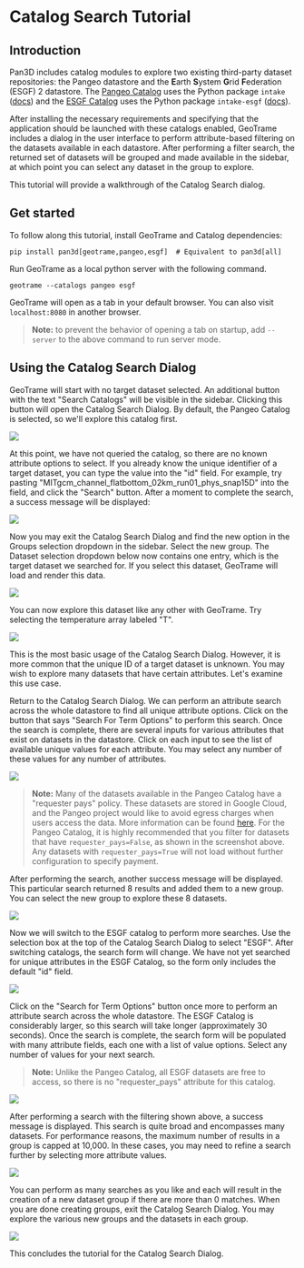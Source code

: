 # Catalog Search Tutorial

## Introduction

Pan3D includes catalog modules to explore two existing third-party dataset repositories: the Pangeo datastore and the **E**arth **S**ystem **G**rid **F**ederation (ESGF) 2 datastore. The [Pangeo Catalog][pangeo-info] uses the Python package `intake` ([docs][pangeo-intake]) and the [ESGF Catalog][esgf-info] uses the Python package `intake-esgf` ([docs][esgf-intake]).

After installing the necessary requirements and specifying that the application should be launched with these catalogs enabled, GeoTrame includes a dialog in the user interface to perform attribute-based filtering on the datasets available in each datastore. After performing a filter search, the returned set of datasets will be grouped and made available in the sidebar, at which point you can select any dataset in the group to explore.

This tutorial will provide a walkthrough of the Catalog Search dialog.


## Get started

To follow along this tutorial, install GeoTrame and Catalog dependencies:

    pip install pan3d[geotrame,pangeo,esgf]  # Equivalent to pan3d[all]


Run GeoTrame as a local python server with the following command.

    geotrame --catalogs pangeo esgf

GeoTrame will open as a tab in your default browser. You can also visit `localhost:8080` in another browser.

 > **Note:** to prevent the behavior of opening a tab on startup, add `--server` to the above command to run server mode.


## Using the Catalog Search Dialog
GeoTrame will start with no target dataset selected. An additional button with the text "Search Catalogs" will be visible in the sidebar. Clicking this button will open the Catalog Search Dialog. By default, the Pangeo Catalog is selected, so we'll explore this catalog first.

![](../images/21.png)

At this point, we have not queried the catalog, so there are no known attribute options to select. If you already know the unique identifier of a target dataset, you can type the value into the "id" field. For example, try pasting "MITgcm_channel_flatbottom_02km_run01_phys_snap15D" into the field, and click the "Search" button. After a moment to complete the search, a success message will be displayed:

![](../images/22.png)

Now you may exit the Catalog Search Dialog and find the new option in the Groups selection dropdown in the sidebar. Select the new group. The Dataset selection dropdown below now contains one entry, which is the target dataset we searched for. If you select this dataset, GeoTrame will load and render this data.

![](../images/23.png)

You can now explore this dataset like any other with GeoTrame. Try selecting the temperature array labeled "T".

![](../images/24.png)

This is the most basic usage of the Catalog Search Dialog. However, it is more common that the unique ID of a target dataset is unknown. You may wish to explore many datasets that have certain attributes. Let's examine this use case.

Return to the Catalog Search Dialog. We can perform an attribute search across the whole datastore to find all unique attribute options. Click on the button that says "Search For Term Options" to perform this search. Once the search is complete, there are several inputs for various attributes that exist on datasets in the datastore. Click on each input to see the list of available unique values for each attribute. You may select any number of these values for any number of attributes.

![](../images/25.png)

 > **Note:** Many of the datasets available in the Pangeo Catalog have a "requester pays" policy. These datasets are stored in Google Cloud, and the Pangeo project would like to avoid egress charges when users access the data. More information can be found [here][pangeo-requester-pays]. For the Pangeo Catalog, it is highly recommended that you filter for datasets that have `requester_pays=False`, as shown in the screenshot above. Any datasets with `requester_pays=True` will not load without further configuration to specify payment.

After performing the search, another success message will be displayed. This particular search returned 8 results and added them to a new group. You can select the new group to explore these 8 datasets.

![](../images/26.png)

Now we will switch to the ESGF catalog to perform more searches. Use the selection box at the top of the Catalog Search Dialog to select "ESGF". After switching catalogs, the search form will change. We have not yet searched for unique attributes in the ESGF Catalog, so the form only includes the default "id" field.

![](../images/27.png)

Click on the "Search for Term Options" button once more to perform an attribute search across the whole datastore. The ESGF Catalog is considerably larger, so this search will take longer (approximately 30 seconds). Once the search is complete, the search form will be populated with many attribute fields, each one with a list of value options. Select any number of values for your next search.

> **Note:** Unlike the Pangeo Catalog, all ESGF datasets are free to access, so there is no "requester_pays" attribute for this catalog.

![](../images/28.png)

After performing a search with the filtering shown above, a success message is displayed. This search is quite broad and encompasses many datasets. For performance reasons, the maximum number of results in a group is capped at 10,000. In these cases, you may need to refine a search further by selecting more attribute values.

![](../images/29.png)

You can perform as many searches as you like and each will result in the creation of a new dataset group if there are more than 0 matches. When you are done creating groups, exit the Catalog Search Dialog. You may explore the various new groups and the datasets in each group.

![](../images/30.png)

This concludes the tutorial for the Catalog Search Dialog.

<!-- Links -->
[pangeo-info]: https://catalog.pangeo.io/
[pangeo-intake]: https://gallery.pangeo.io/repos/pangeo-data/pangeo-tutorial-gallery/intake.html
[pangeo-requester-pays]: https://github.com/pangeo-data/pangeo-datastore/tree/master#accessing-requester-pays-data
[esgf-info]: https://nvcl.energy.gov/activity/earth-system-grid-federation-2
[esgf-intake]: https://intake-esgf.readthedocs.io/en/latest/index.html
